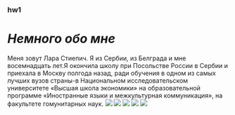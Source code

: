 ### hw1 ###
# *Немного обо мне* #
Меня зовут Лара Cтиепич. Я из Сербии, из Белграда и мне восемнадцать лет.Я окончила школу при
Посольстве России в Сербии и приехала в Москву полгода назад, ради обучения в
одном из самых лучших вузов страны-в Национальном исследовательском университете
«Высшая школа экономики» на образовательной программе «Иностранные языки и
межкультурная коммуникация», на факультете гомунитарных наук. 
![](https://lonelyplanetwp.imgix.net/2017/09/Belgrade-Knez-Mihailova-street-af958c3aa30c.jpg?crop=entropy&fit=crop&h=421&sharp=10&vib=20&w=748) ![](http://nomadcapitalist.com/wp-content/uploads/2017/08/Belgrade-Featured.jpg) ![](http://ruskidom.rs/Files/IMG/5/2.JPG) ![](https://www.delfin-tour.ru/ai/html/92/images/0/12.jpg) ![](https://moscow.hse.ru/data/2017/07/03/1171253097/20170614_1034-Pano.jpg) 
